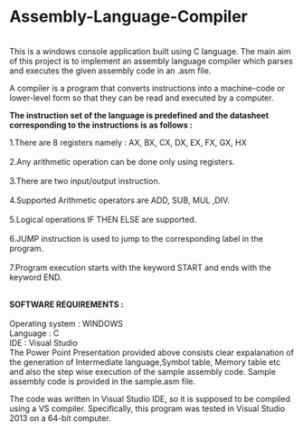 <h1>Assembly-Language-Compiler</h1></br>
This is a windows console application built using C language. The main aim of this project is to implement an assembly language compiler which parses and executes the given assembly code in an .asm file.

A compiler is a program that converts instructions into a machine-code or lower-level form so that they can be read and executed by a computer.

<b>The instruction set of the language is predefined and the datasheet corresponding to the instructions is as follows :</b></br>

1.There are 8 registers namely : AX, BX, CX, DX, EX, FX, GX, HX</br></br>
2.Any arithmetic operation can be done only using registers.</br></br>
3.There are two input/output instruction.</br></br>
4.Supported Arithmetic operators are ADD, SUB, MUL ,DIV.</br></br>
5.Logical operations IF THEN ELSE are supported.</br></br>
6.JUMP instruction is used to jump to the corresponding label in the program.</br></br>
7.Program execution starts with the keyword START and ends with the keyword END.</br></br>

<b>SOFTWARE REQUIREMENTS :</b></br></br>
Operating system : WINDOWS</br>
Language : C</br>
IDE : Visual Studio</br>
The Power Point Presentation provided above consists clear expalanation of the generation of Intermediate language,Symbol table, Memory table etc and also the step wise execution of the sample assembly code. Sample assembly code is provided in the sample.asm file.

The code was written in Visual Studio IDE, so it is supposed to be compiled using a VS compiler. Specifically, this program was tested in Visual Studio 2013 on a 64-bit computer.

